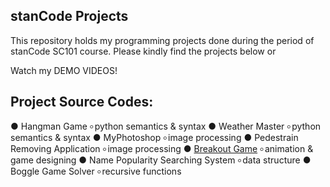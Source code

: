 ## stanCode Projects
This repository holds my programming projects done during the period of stanCode SC101 course.
Please kindly find the projects below or

Watch my DEMO VIDEOS!

## Project Source Codes:
● Hangman Game
  ৹ python semantics & syntax
● Weather Master
  ৹ python semantics & syntax
● MyPhotoshop
  ৹ image processing
● Pedestrain Removing Application
  ৹ image processing
● [Breakout Game]([url](https://github.com/leticiawu/MystanCodeProjects/blob/main/SC101_A2/breakout.py))
  ৹ animation & game designing
● Name Popularity Searching System
  ৹ data structure
● Boggle Game Solver
  ৹ recursive functions

